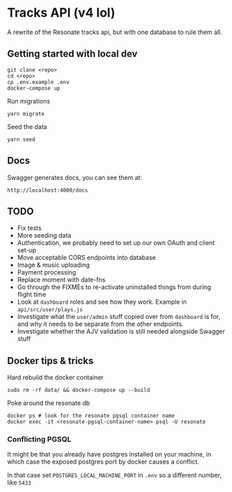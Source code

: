 # Tracks API (v4 lol)

A rewrite of the Resonate tracks api, but with one database to rule them all.

## Getting started with local dev

```
git clone <repo>
cd <repo>
cp .env.example .env
docker-compose up
```

Run migrations

```
yarn migrate
```

Seed the data

```
yarn seed
```

## Docs

Swagger generates docs, you can see them at: 

```
http://localhost:4000/docs
```

## TODO

* Fix tests
* More seeding data
* Authentication, we probably need to set up our own OAuth and client set-up
* Move acceptable CORS endpoints into database
* Image & music uploading
* Payment processing
* Replace moment with date-fns
* Go through the FIXMEs to re-activate uninstalled things from during flight time
* Look at `dashboard` roles and see how they work. Example in `api/src/user/plays.js`
* Investigate what the `user/admin` stuff copied over from `dashboard` is for, and why it needs to be separate from the other endpoints.
* Investigate whether the AJV validation is still needed alongside Swagger stuff

## Docker tips & tricks

Hard rebuild the docker container

```
sudo rm -rf data/ && docker-compose up --build
``` 

Poke around the resonate db

```
docker ps # look for the resonate pgsql container name
docker exec -it <resonate-pgsql-container-name> psql -U resonate
```

### Conflicting PGSQL

It might be that you already have postgres installed on your machine, in which case the exposed postgres port by docker causes a conflict. 

In that case set `POSTGRES_LOCAL_MACHINE_PORT` in `.env` so a different number, like `5433`